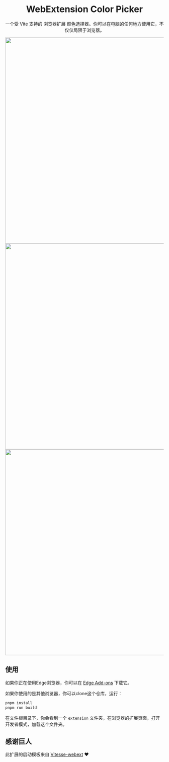 <h1 align='center'>WebExtension Color Picker</h1>

<p align='center'>一个受 Vite 支持的 浏览器扩展 颜色选择器。你可以在电脑的任何地方使用它，不仅仅局限于浏览器。</p>

<p align="center">
<img width="655" src="https://raw.githubusercontent.com/AnthonyJu/image/main/color-picker/popup.png"><br/>
<img width="655" src="https://raw.githubusercontent.com/AnthonyJu/image/main/color-picker/picking.png"><br/>
<img width="655" src="https://raw.githubusercontent.com/AnthonyJu/image/main/color-picker/picked.png"><br/>
</p>

## 使用

如果你正在使用Edge浏览器，你可以在 [Edge Add-ons](https://microsoftedge.microsoft.com/addons/detail/color-picker/kdalomkmijnajhdenobbpjckagnmgmdg) 下载它。

如果你使用的是其他浏览器，你可以clone这个仓库，运行：
    
```bash
pnpm install
pnpm run build
```
在文件根目录下，你会看到一个 `extension` 文件夹，在浏览器的扩展页面，打开开发者模式，加载这个文件夹。


## 感谢巨人

此扩展的启动模板来自 [Vitesse-webext](https://github.com/antfu/vitesse-webext) ❤️

